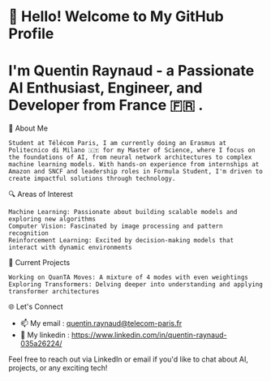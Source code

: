 # 👋 Hello! Welcome to My GitHub Profile
# I'm Quentin Raynaud - a Passionate AI Enthusiast, Engineer, and Developer from France 🇫🇷 . 
🚀 About Me

    Student at Télécom Paris, I am currently doing an Erasmus at Politecnico di Milano 🇮🇹 for my Master of Science, where I focus on the foundations of AI, from neural network architectures to complex machine learning models. With hands-on experience from internships at Amazon and SNCF and leadership roles in Formula Student, I'm driven to create impactful solutions through technology.

🔍 Areas of Interest

    Machine Learning: Passionate about building scalable models and exploring new algorithms
    Computer Vision: Fascinated by image processing and pattern recognition
    Reinforcement Learning: Excited by decision-making models that interact with dynamic environments

📘 Current Projects

    Working on QuanTA Moves: A mixture of 4 modes with even weightings
    Exploring Transformers: Delving deeper into understanding and applying transformer architectures

🌐 Let's Connect
- 📫 My email : quentin.raynaud@telecom-paris.fr
- 👥 My linkedin : https://www.linkedin.com/in/quentin-raynaud-035a26224/

Feel free to reach out via LinkedIn or email if you'd like to chat about AI, projects, or any exciting tech!
<!---
quentinrtelecom/quentinrtelecom is a ✨ special ✨ repository because its `README.md` (this file) appears on your GitHub profile.
You can click the Preview link to take a look at your changes.
--->

